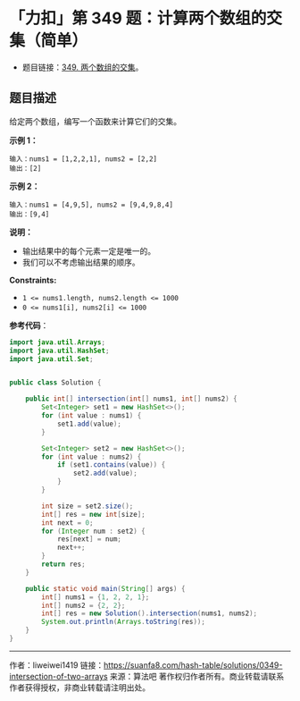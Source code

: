# 「力扣」第 349 题：计算两个数组的交集（简单）

- 题目链接：[349. 两个数组的交集](https://leetcode-cn.com/problems/intersection-of-two-arrays/)。

## 题目描述

给定两个数组，编写一个函数来计算它们的交集。

**示例 1：**

```
输入：nums1 = [1,2,2,1], nums2 = [2,2]
输出：[2]
```

**示例 2：**

```
输入：nums1 = [4,9,5], nums2 = [9,4,9,8,4]
输出：[9,4]
```

**说明：**

- 输出结果中的每个元素一定是唯一的。
- 我们可以不考虑输出结果的顺序。

**Constraints:**

- `1 <= nums1.length, nums2.length <= 1000`
- `0 <= nums1[i], nums2[i] <= 1000`

**参考代码**：

```java
import java.util.Arrays;
import java.util.HashSet;
import java.util.Set;


public class Solution {

    public int[] intersection(int[] nums1, int[] nums2) {
        Set<Integer> set1 = new HashSet<>();
        for (int value : nums1) {
            set1.add(value);
        }

        Set<Integer> set2 = new HashSet<>();
        for (int value : nums2) {
            if (set1.contains(value)) {
                set2.add(value);
            }
        }

        int size = set2.size();
        int[] res = new int[size];
        int next = 0;
        for (Integer num : set2) {
            res[next] = num;
            next++;
        }
        return res;
    }

    public static void main(String[] args) {
        int[] nums1 = {1, 2, 2, 1};
        int[] nums2 = {2, 2};
        int[] res = new Solution().intersection(nums1, nums2);
        System.out.println(Arrays.toString(res));
    }
}
```



---

作者：liweiwei1419
链接：https://suanfa8.com/hash-table/solutions/0349-intersection-of-two-arrays
来源：算法吧
著作权归作者所有。商业转载请联系作者获得授权，非商业转载请注明出处。